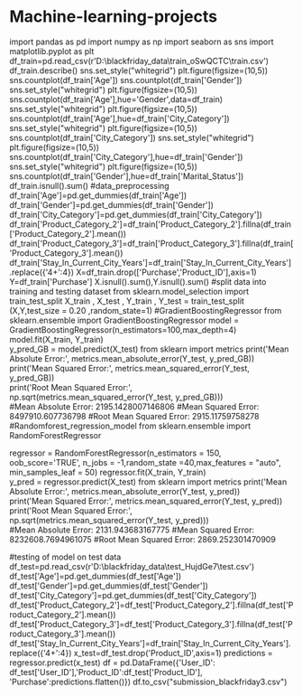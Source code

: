 # Machine-learning-projects
import pandas as pd
import numpy as np
import seaborn as sns
import matplotlib.pyplot as plt
df_train=pd.read_csv(r'D:\blackfriday_data\train_oSwQCTC\train.csv')
df_train.describe()
sns.set_style("whitegrid")
plt.figure(figsize=(10,5))
sns.countplot(df_train['Age'])
sns.countplot(df_train['Gender'])
sns.set_style("whitegrid")
plt.figure(figsize=(10,5))
sns.countplot(df_train['Age'],hue='Gender',data=df_train)
sns.set_style("whitegrid")
plt.figure(figsize=(10,5))
sns.countplot(df_train['Age'],hue=df_train['City_Category'])
sns.set_style("whitegrid")
plt.figure(figsize=(10,5))
sns.countplot(df_train['City_Category'])
sns.set_style("whitegrid")
plt.figure(figsize=(10,5))
sns.countplot(df_train['City_Category'],hue=df_train['Gender'])
sns.set_style("whitegrid")
plt.figure(figsize=(10,5))
sns.countplot(df_train['Gender'],hue=df_train['Marital_Status'])
df_train.isnull().sum()
#data_preprocessing
df_train['Age']=pd.get_dummies(df_train['Age'])
df_train['Gender']=pd.get_dummies(df_train['Gender'])
df_train['City_Category']=pd.get_dummies(df_train['City_Category'])
df_train['Product_Category_2']=df_train['Product_Category_2'].fillna(df_train['Product_Category_2'].mean())
df_train['Product_Category_3']=df_train['Product_Category_3'].fillna(df_train['Product_Category_3'].mean())
df_train['Stay_In_Current_City_Years']=df_train['Stay_In_Current_City_Years'].replace({'4+':4})
X=df_train.drop(['Purchase','Product_ID'],axis=1)
Y=df_train['Purchase']
X.isnull().sum(),Y.isnull().sum()
#split data into training and testing dataset 
from sklearn.model_selection import train_test_split
X_train , X_test , Y_train , Y_test = train_test_split (X,Y,test_size = 0.20 ,random_state=1)
#GradientBoostingRegressor
from sklearn.ensemble import GradientBoostingRegressor
model = GradientBoostingRegressor(n_estimators=100,max_depth=4)
model.fit(X_train, Y_train)  
y_pred_GB = model.predict(X_test)
from sklearn import metrics
print('Mean Absolute Error:', metrics.mean_absolute_error(Y_test, y_pred_GB))  
print('Mean Squared Error:', metrics.mean_squared_error(Y_test, y_pred_GB))  
print('Root Mean Squared Error:', np.sqrt(metrics.mean_squared_error(Y_test, y_pred_GB)))  
#Mean Absolute Error: 2195.1428007146806
#Mean Squared Error: 8497910.607736798
#Root Mean Squared Error: 2915.11759758278
#Randomforest_regression_model
from sklearn.ensemble import RandomForestRegressor

regressor = RandomForestRegressor(n_estimators = 150, oob_score='TRUE', n_jobs = -1,random_state =40,max_features = "auto", min_samples_leaf = 50) 
regressor.fit(X_train, Y_train)  
y_pred = regressor.predict(X_test)
from sklearn import metrics
print('Mean Absolute Error:', metrics.mean_absolute_error(Y_test, y_pred))  
print('Mean Squared Error:', metrics.mean_squared_error(Y_test, y_pred))  
print('Root Mean Squared Error:', np.sqrt(metrics.mean_squared_error(Y_test, y_pred)))  
#Mean Absolute Error: 2131.943683167775
#Mean Squared Error: 8232608.7694961075
#Root Mean Squared Error: 2869.252301470909

 #testing of model on test data
df_test=pd.read_csv(r'D:\blackfriday_data\test_HujdGe7\test.csv')
df_test['Age']=pd.get_dummies(df_test['Age'])
df_test['Gender']=pd.get_dummies(df_test['Gender'])
df_test['City_Category']=pd.get_dummies(df_test['City_Category'])
df_test['Product_Category_2']=df_test['Product_Category_2'].fillna(df_test['Product_Category_2'].mean())
df_test['Product_Category_3']=df_test['Product_Category_3'].fillna(df_test['Product_Category_3'].mean())
df_test['Stay_In_Current_City_Years']=df_train['Stay_In_Current_City_Years'].replace({'4+':4})
x_test=df_test.drop('Product_ID',axis=1)
predictions = regressor.predict(x_test)
df = pd.DataFrame({'User_ID': df_test['User_ID'],'Product_ID':df_test['Product_ID'], 'Purchase':predictions.flatten()})
df.to_csv("submission_blackfriday3.csv")
